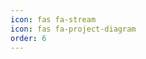 ```yaml
---
icon: fas fa-stream
icon: fas fa-project-diagram
order: 6
---
```


<!DOCTYPE html>
<html lang="en">
<head>
    <meta charset="UTF-8">
    <meta name="viewport" content="width=device-width, initial-scale=1.0">
    <title>Project Showcase</title>
    <link rel="stylesheet" href="https://cdnjs.cloudflare.com/ajax/libs/font-awesome/5.15.4/css/all.min.css">
    <style>
        /* Style for the project items */
        .project-item summary {
            font-size: 18px;
            font-weight: bold;
            padding: 10px;
            background-color: rgba(100, 149, 237, 0.2);
            border-radius: 5px;
            cursor: pointer;
            transition: background-color 0.3s ease, color 0.3s ease;
            margin-bottom: 8px;
        }

        .project-item[open] summary {
            background-color: rgba(100, 149, 237, 0.7);
            color: #fff;
        }

        .project-item div {
            padding: 10px;
            background-color: rgba(245, 245, 245, 0.2); /* Lighter inner background */
            border-radius: 5px;
            transition: max-height 0.4s ease-in-out;
            overflow: hidden;
            max-height: 0;
        }

        .project-item[open] div {
            max-height: 1000px; /* Allows space for expanded content */
            padding: 15px;
        }

        .project-item {
            border: 1px solid #ddd;
            box-shadow: 0 2px 10px rgba(0, 0, 0, 0.05);
            border-radius: 8px;
            margin-bottom: 15px;
            transition: transform 0.2s ease;
        }

        .project-item summary:hover {
            background-color: rgba(100, 149, 237, 0.5);
            color: #fff;
        }

        .project-item:hover {
            transform: translateY(-5px);
        }
    </style>
</head>
<body>

<h2><i class="fas fa-stream"></i> Project Showcase</h2>
<div id="github-projects">
    <!-- Projects will be injected here /home/akhilus/Documents/github/devakhilus.github.io/_tabs/projects.md-->
</div>

<script>
    async function loadProjects() {
        try {
            const username = 'devakhilus'; // Replace with your GitHub username
            const url = `https://api.github.com/users/${username}/repos`;
            console.log('Fetching projects from URL:', url); // Log the URL being fetched

            const response = await fetch(url);
            
<<<<<<< HEAD
            if (!response.ok) { c
=======
            if (!response.ok) { 
>>>>>>> 729e729 (project)
                throw new Error(`HTTP error! status: ${response.status}`);
            }

            const repos = await response.json();
            console.log('Fetched repos:', repos); // Log the fetched repos

            const excludedRepos = ['devakhilus.github.io', 'devakhilus']; // Repos to exclude
            const projectContainer = document.getElementById('github-projects');

            repos
                .filter(repo => !excludedRepos.includes(repo.name)) // Filter out the excluded repos
                .forEach(repo => {
                    // Create the structure for each project item
                    const projectItem = document.createElement('details');
                    projectItem.classList.add('project-item');

                    const projectSummary = document.createElement('summary');
                    projectSummary.textContent = repo.name;

                    const projectInfo = document.createElement('div');
                    projectInfo.innerHTML = `
                        <p><strong>Description:</strong> ${repo.description || 'No description available.'}</p>
                        <p><strong>Language:</strong> ${repo.language || 'N/A'}</p>
                        <p><a href="${repo.html_url}" target="_blank">View Repository</a></p>
                    `;

                    // Append summary and info to the project item
                    projectItem.appendChild(projectSummary);
                    projectItem.appendChild(projectInfo);

                    // Append the project item to the container
                    projectContainer.appendChild(projectItem);
                });
        } catch (error) {
            console.error('Error loading projects:', error);
        }
    }

    // Load projects when the page loads
    document.addEventListener('DOMContentLoaded', loadProjects);
</script>
</body>
</html>
